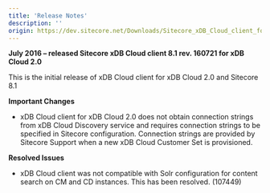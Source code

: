 ```yaml
---
title: 'Release Notes'
description: ''
origin: https://dev.sitecore.net/Downloads/Sitecore_xDB_Cloud_client_for_xDB_Cloud_20/81/Sitecore_xDB_Cloud_client_81_rev_160721_for_xDB_Cloud_20/Release_Notes
---
```


**July 2016 – released Sitecore xDB Cloud client 8.1 rev. 160721 for xDB Cloud 2.0**

This is the initial release of xDB Cloud client for xDB Cloud 2.0 and Sitecore 8.1

**Important Changes**

- xDB Cloud client for xDB Cloud 2.0 does not obtain connection strings from xDB Cloud Discovery service and requires connection strings to be specified in Sitecore configuration. Connection strings are provided by Sitecore Support when a new xDB Cloud Customer Set is provisioned.

**Resolved Issues**

- xDB Cloud client was not compatible with Solr configuration for content search on CM and CD instances. This has been resolved. (107449)
